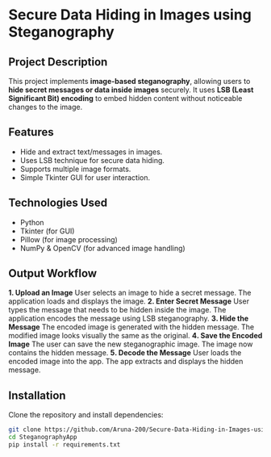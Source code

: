 
# Secure Data Hiding in Images using Steganography

## Project Description
This project implements **image-based steganography**, allowing users to **hide secret messages or data inside images** securely. It uses **LSB (Least Significant Bit) encoding** to embed hidden content without noticeable changes to the image.

## Features
- Hide and extract text/messages in images.
- Uses LSB technique for secure data hiding.
- Supports multiple image formats.
- Simple Tkinter GUI for user interaction.

## Technologies Used
- Python
- Tkinter (for GUI)
- Pillow (for image processing)
- NumPy & OpenCV (for advanced image handling)

## Output Workflow
**1️. Upload an Image**
User selects an image to hide a secret message.
The application loads and displays the image.
**2. Enter Secret Message**
User types the message that needs to be hidden inside the image.
The application encodes the message using LSB steganography.
**3️. Hide the Message**
The encoded image is generated with the hidden message.
The modified image looks visually the same as the original.
**4️. Save the Encoded Image**
The user can save the new steganographic image.
The image now contains the hidden message.
**5️. Decode the Message**
User loads the encoded image into the app.
The app extracts and displays the hidden message.


## Installation
Clone the repository and install dependencies:
```sh
git clone https://github.com/Aruna-200/Secure-Data-Hiding-in-Images-using-Steganography
cd SteganographyApp
pip install -r requirements.txt
